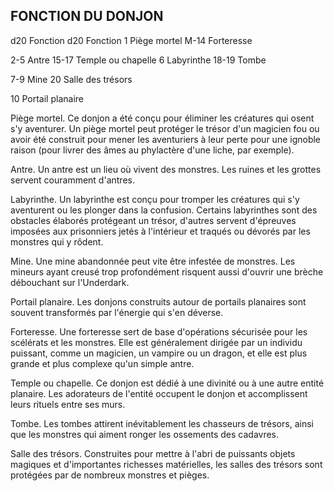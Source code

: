 ## FONCTION DU DONJON


d20 Fonction d20 Fonction
1 Piège mortel M-14 Forteresse

2-5 Antre 15-17 Temple ou chapelle
6 Labyrinthe 18-19 Tombe

7-9 Mine 20 Salle des trésors

10 Portail planaire

Piège mortel. Ce donjon a été conçu pour éliminer les
créatures qui osent s'y aventurer. Un piège mortel peut
protéger le trésor d'un magicien fou ou avoir été construit pour
mener les aventuriers à leur perte pour une ignoble raison
(pour livrer des âmes au phylactère d'une liche, par exemple).

Antre. Un antre est un lieu où vivent des monstres. Les
ruines et les grottes servent couramment d'antres.

Labyrinthe. Un labyrinthe est conçu pour tromper les
créatures qui s'y aventurent ou les plonger dans la confusion.
Certains labyrinthes sont des obstacles élaborés protégeant
un trésor, d'autres servent d'épreuves imposées aux
prisonniers jetés à l'intérieur et traqués ou dévorés par les
monstres qui y rôdent.

Mine. Une mine abandonnée peut vite être infestée de
monstres. Les mineurs ayant creusé trop profondément
risquent aussi d'ouvrir une brèche débouchant sur
l'Underdark.

Portail planaire. Les donjons construits autour de
portails planaires sont souvent transformés par l'énergie qui
s'en déverse.

Forteresse. Une forteresse sert de base d'opérations
sécurisée pour les scélérats et les monstres. Elle est
généralement dirigée par un individu puissant, comme un
magicien, un vampire ou un dragon, et elle est plus grande et
plus complexe qu'un simple antre.

Temple ou chapelle. Ce donjon est dédié à une divinité ou
à une autre entité planaire. Les adorateurs de l'entité occupent
le donjon et accomplissent leurs rituels entre ses murs.

Tombe. Les tombes attirent inévitablement les chasseurs
de trésors, ainsi que les monstres qui aiment ronger les
ossements des cadavres.

Salle des trésors. Construites pour mettre à l'abri de
puissants objets magiques et d'importantes richesses
matérielles, les salles des trésors sont protégées par de
nombreux monstres et pièges.
